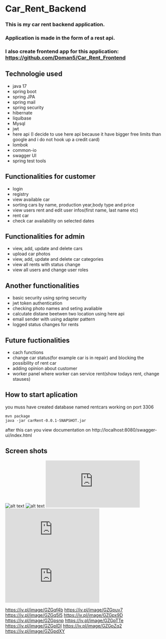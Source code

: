 # Car_Rent_Backend

### This is my car rent backend application.
### Application is made in the form of a rest api.
### I also create frontend app for this application: https://github.com/Doman5/Car_Rent_Frontend

## Technologie used
  - java 17
  - spring boot
  - spring JPA
  - spring mail
  - spring security
  - hibernate
  - liquibase
  - Mysql
  - jwt
  - here api (I decide to use here api because it have bigger free limits than google and i do not hook up a credit card)
  - lombok
  - common-io
  - swagger UI
  - spring test tools

## Functionalities for customer
  - login
  - registry
  - view available car
  - sorting cars by name, production year,body type and price
  - view users rent and edit user infos(first name, last name etc)
  - rent car
  - check car availability on selected dates
  
## Functionalities for admin
   - view, add, update and delete cars
   - upload car photos
   - view, add, update and delete car categories
   - view all rents with status change  
   - view all users and change user roles
   
## Another functionalities
   - basic security using spring security
   - jwt token authentication
   - checking photo names and seting avaliable
   - calcutate distane beetwen two location using here api
   - email sender with using adapter pattern
   - logged status changes for rents
 
 ## Future fuctionalities
  - cach functions
  - change car status(for example car is in repair) and blocking the possibility of rent car
  - adding opinion about customer
  - worker panel where worker can service rent(show todays rent, change stauses)
  
 ## How to start aplication
 
 you muss have created database named rentcars working on port 3306 
 ```
 mvn package
 java -jar carRent-0.0.1-SNAPSHOT.jar
 ```
 after this can you view documentation on http://localhost:8080/swagger-ui/index.html
 
 ## Screen shots
 ![alt text]([https://user-images.githubusercontent.com/103491031/217057625-027b2289-4de7-499c-92de-992d7fe13a8b.png])
 ![alt text](https://iv.pl/image/GZGpuv7)
 ![alt text](https://zapodaj.net/17e2afd882bb0.jpg.html)
 ![alt text](https://zapodaj.net/83f0af62bb272.jpg.html)
 ![alt text](https://zapodaj.net/f103369b8b327.jpg.html)
  
  https://iv.pl/image/GZGqf4b
https://iv.pl/image/GZGpuv7
https://iv.pl/image/GZGq5I5
https://iv.pl/image/GZGpx9D
https://iv.pl/image/GZGpsnp
https://iv.pl/image/GZGpTTe
https://iv.pl/image/GZGpIDI
https://iv.pl/image/GZGpZq2
https://iv.pl/image/GZGpdXY
   

